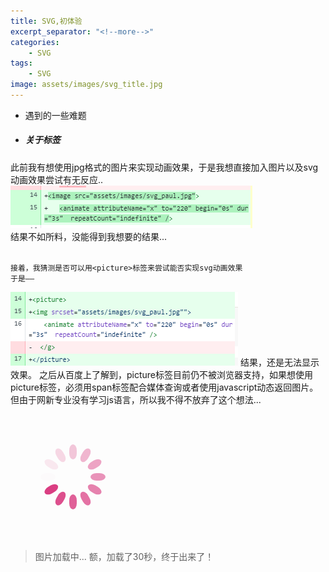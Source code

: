 ```yaml
---
title: SVG,初体验
excerpt_separator: "<!--more-->"
categories:
    - SVG
tags:
    - SVG
image: assets/images/svg_title.jpg    
---
```

+ 遇到的一些难题
<!--more-->

+ ##### 关于<picture>标签
此前我有想使用jpg格式的图片来实现动画效果，于是我想直接加入图片以及svg动画效果尝试有无反应..
![Alt text](/assets/images/img_modify.png)
<br>
结果不如所料，没能得到我想要的结果...	
<br>

	接着，我猜测是否可以用<picture>标签来尝试能否实现svg动画效果
	于是——

![Alt text](/assets/images/picture_label.png)
结果，还是无法显示效果。
之后从百度上了解到，picture标签目前仍不被浏览器支持，如果想使用picture标签，必须用span标签配合媒体查询或者使用javascript动态返回图片。
但由于网新专业没有学习js语言，所以我不得不放弃了这个想法...


<svg class="lds-spinner" width="200px"  height="200px"  xmlns="http://www.w3.org/2000/svg" xmlns:xlink="http://www.w3.org/1999/xlink" viewBox="0 0 100 100" preserveAspectRatio="xMidYMid" style="background: none;"><g transform="rotate(0 50 50)">
  <rect x="47" y="24" rx="9.4" ry="4.8" width="6" height="12" fill="#d73079">
    <animate attributeName="opacity" values="1;0" keyTimes="0;1" dur="1s" begin="-0.9166666666666666s" repeatCount="indefinite"></animate>
  </rect>
</g><g transform="rotate(30 50 50)">
  <rect x="47" y="24" rx="9.4" ry="4.8" width="6" height="12" fill="#d73079">
    <animate attributeName="opacity" values="1;0" keyTimes="0;1" dur="1s" begin="-0.8333333333333334s" repeatCount="indefinite"></animate>
  </rect>
</g><g transform="rotate(60 50 50)">
  <rect x="47" y="24" rx="9.4" ry="4.8" width="6" height="12" fill="#d73079">
    <animate attributeName="opacity" values="1;0" keyTimes="0;1" dur="1s" begin="-0.75s" repeatCount="indefinite"></animate>
  </rect>
</g><g transform="rotate(90 50 50)">
  <rect x="47" y="24" rx="9.4" ry="4.8" width="6" height="12" fill="#d73079">
    <animate attributeName="opacity" values="1;0" keyTimes="0;1" dur="1s" begin="-0.6666666666666666s" repeatCount="indefinite"></animate>
  </rect>
</g><g transform="rotate(120 50 50)">
  <rect x="47" y="24" rx="9.4" ry="4.8" width="6" height="12" fill="#d73079">
    <animate attributeName="opacity" values="1;0" keyTimes="0;1" dur="1s" begin="-0.5833333333333334s" repeatCount="indefinite"></animate>
  </rect>
</g><g transform="rotate(150 50 50)">
  <rect x="47" y="24" rx="9.4" ry="4.8" width="6" height="12" fill="#d73079">
    <animate attributeName="opacity" values="1;0" keyTimes="0;1" dur="1s" begin="-0.5s" repeatCount="indefinite"></animate>
  </rect>
</g><g transform="rotate(180 50 50)">
  <rect x="47" y="24" rx="9.4" ry="4.8" width="6" height="12" fill="#d73079">
    <animate attributeName="opacity" values="1;0" keyTimes="0;1" dur="1s" begin="-0.4166666666666667s" repeatCount="indefinite"></animate>
  </rect>
</g><g transform="rotate(210 50 50)">
  <rect x="47" y="24" rx="9.4" ry="4.8" width="6" height="12" fill="#d73079">
    <animate attributeName="opacity" values="1;0" keyTimes="0;1" dur="1s" begin="-0.3333333333333333s" repeatCount="indefinite"></animate>
  </rect>
</g><g transform="rotate(240 50 50)">
  <rect x="47" y="24" rx="9.4" ry="4.8" width="6" height="12" fill="#d73079">
    <animate attributeName="opacity" values="1;0" keyTimes="0;1" dur="1s" begin="-0.25s" repeatCount="indefinite"></animate>
  </rect>
</g><g transform="rotate(270 50 50)">
  <rect x="47" y="24" rx="9.4" ry="4.8" width="6" height="12" fill="#d73079">
    <animate attributeName="opacity" values="1;0" keyTimes="0;1" dur="1s" begin="-0.16666666666666666s" repeatCount="indefinite"></animate>
  </rect>
</g><g transform="rotate(300 50 50)">
  <rect x="47" y="24" rx="9.4" ry="4.8" width="6" height="12" fill="#d73079">
    <animate attributeName="opacity" values="1;0" keyTimes="0;1" dur="1s" begin="-0.08333333333333333s" repeatCount="indefinite"></animate>
  </rect>
</g><g transform="rotate(330 50 50)">
  <rect x="47" y="24" rx="9.4" ry="4.8" width="6" height="12" fill="#d73079">
    <animate attributeName="opacity" values="1;0" keyTimes="0;1" dur="1s" begin="0s" repeatCount="indefinite"></animate>
  </rect>
</g></svg>

> 图片加载中...
> 额，加载了30秒，终于出来了！
